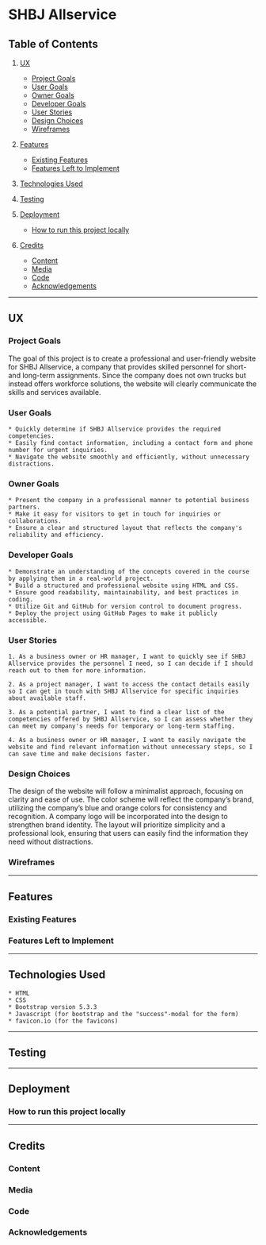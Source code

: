 # SHBJ Allservice

## Table of Contents

1. [UX](#ux)
    * [Project Goals](#project-goals)
    * [User Goals](#user-goals)
    * [Owner Goals](#owner-goals)
    * [Developer Goals](#developer-goals)
    * [User Stories](#user-stories)
    * [Design Choices](#design-choices)
    * [Wireframes](#wireframes)

2. [Features](#features)
    * [Existing Features](#existing-features)
    * [Features Left to Implement](#features-left-to-implement)

3. [Technologies Used](#technologies-used)

4. [Testing](#testing)

5. [Deployment](#deployment)
    * [How to run this project locally](#how-to-run-this-project-locally)

6. [Credits](#credits)
    * [Content](#content)
    * [Media](#media)
    * [Code](#code)
    * [Acknowledgements](#acknowledgements)

---

## UX

### Project Goals

The goal of this project is to create a professional and user-friendly website for SHBJ Allservice, a company that provides skilled personnel for short- and long-term assignments. Since the company does not own trucks but instead offers workforce solutions, the website will clearly communicate the skills and services available.

### User Goals

    * Quickly determine if SHBJ Allservice provides the required competencies.
    * Easily find contact information, including a contact form and phone number for urgent inquiries.
    * Navigate the website smoothly and efficiently, without unnecessary distractions. 

### Owner Goals

    * Present the company in a professional manner to potential business partners.
    * Make it easy for visitors to get in touch for inquiries or collaborations.
    * Ensure a clear and structured layout that reflects the company's reliability and efficiency.

### Developer Goals

    * Demonstrate an understanding of the concepts covered in the course by applying them in a real-world project.
    * Build a structured and professional website using HTML and CSS.
    * Ensure good readability, maintainability, and best practices in coding.
    * Utilize Git and GitHub for version control to document progress.
    * Deploy the project using GitHub Pages to make it publicly accessible.

### User Stories

    1. As a business owner or HR manager, I want to quickly see if SHBJ Allservice provides the personnel I need, so I can decide if I should reach out to them for more information.

    2. As a project manager, I want to access the contact details easily so I can get in touch with SHBJ Allservice for specific inquiries about available staff.

    3. As a potential partner, I want to find a clear list of the competencies offered by SHBJ Allservice, so I can assess whether they can meet my company's needs for temporary or long-term staffing.

    4. As a business owner or HR manager, I want to easily navigate the website and find relevant information without unnecessary steps, so I can save time and make decisions faster.

### Design Choices

The design of the website will follow a minimalist approach, focusing on clarity and ease of use. The color scheme will reflect the company’s brand, utilizing the company’s blue and orange colors for consistency and recognition. A company logo will be incorporated into the design to strengthen brand identity. The layout will prioritize simplicity and a professional look, ensuring that users can easily find the information they need without distractions.

### Wireframes

---

## Features

### Existing Features

### Features Left to Implement

---

## Technologies Used

    * HTML
    * CSS
    * Bootstrap version 5.3.3
    * Javascript (for bootstrap and the "success"-modal for the form)
    * favicon.io (for the favicons)
---

## Testing

---

## Deployment

### How to run this project locally

---

## Credits

### Content

### Media

### Code

### Acknowledgements